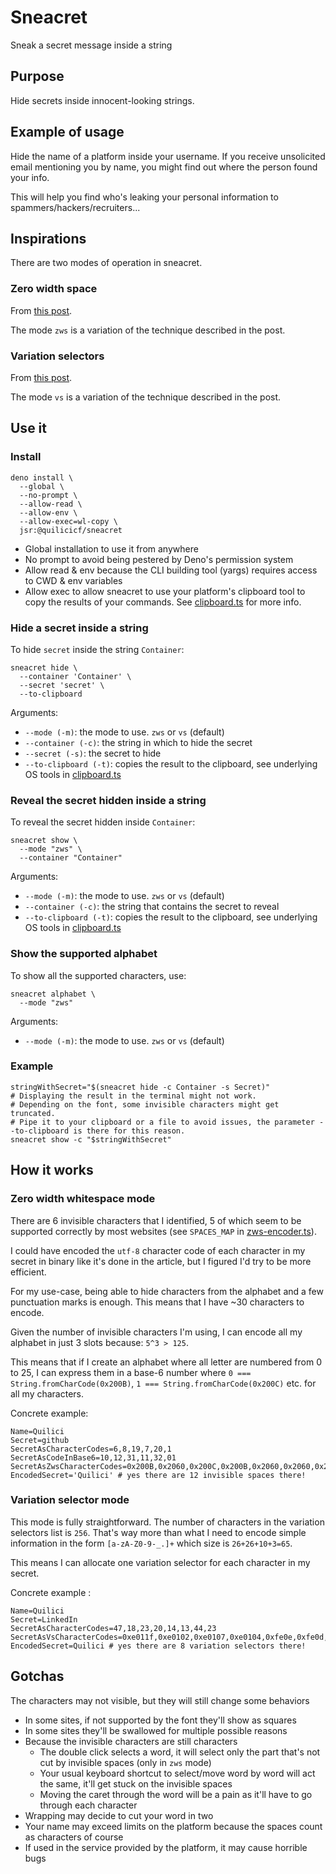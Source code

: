 <!-- Formatted by https://github.com/quilicicf/markdown-formatter -->

# Sneacret

Sneak a secret message inside a string

## Purpose

Hide secrets inside innocent-looking strings.

## Example of usage

Hide the name of a platform inside your username. If you receive unsolicited email mentioning you by name, you might find out where the person found your info.

This will help you find who's leaking your personal information to spammers/hackers/recruiters...

## Inspirations

There are two modes of operation in sneacret.

### Zero width space

From [this post](https://medium.com/@umpox/be-careful-what-you-copy-invisibly-inserting-usernames-into-text-with-zero-width-characters-18b4e6f17b66).

The mode `zws` is a variation of the technique described in the post.

### Variation selectors

From [this post](https://paulbutler.org/2025/smuggling-arbitrary-data-through-an-emoji/).

The mode `vs` is a variation of the technique described in the post.

## Use it

### Install

```shell
deno install \
  --global \
  --no-prompt \
  --allow-read \
  --allow-env \
  --allow-exec=wl-copy \
  jsr:@quilicicf/sneacret
```

* Global installation to use it from anywhere
* No prompt to avoid being pestered by Deno's permission system
* Allow read & env because the CLI building tool (yargs) requires access to CWD & env variables
* Allow exec to allow sneacret to use your platform's clipboard tool to copy the results of your commands. See [clipboard.ts](./src/third-party/clipboard.ts) for more info.

### Hide a secret inside a string

To hide `secret` inside the string `Container`:

```shell
sneacret hide \
  --container 'Container' \
  --secret 'secret' \
  --to-clipboard
```

Arguments:

* `--mode (-m)`: the mode to use. `zws` or `vs` (default)
* `--container (-c)`: the string in which to hide the secret
* `--secret (-s)`: the secret to hide
* `--to-clipboard (-t)`: copies the result to the clipboard, see underlying OS tools in [clipboard.ts](./src/third-party/clipboard.ts)

### Reveal the secret hidden inside a string

To reveal the secret hidden inside `C‍᠎᠎⁠᠎‌‌﻿᠎⁠‍​ontainer`:

```shell
sneacret show \
  --mode "zws" \
  --container "C‍᠎᠎⁠᠎‌‌﻿᠎⁠‍​ontainer"
```

Arguments:

* `--mode (-m)`: the mode to use. `zws` or `vs` (default)
* `--container (-c)`: the string that contains the secret to reveal
* `--to-clipboard (-t)`: copies the result to the clipboard, see underlying OS tools in [clipboard.ts](./src/third-party/clipboard.ts)

### Show the supported alphabet

To show all the supported characters, use:

```shell
sneacret alphabet \
  --mode "zws"
```

Arguments:

* `--mode (-m)`: the mode to use. `zws` or `vs` (default)

### Example

```shell
stringWithSecret="$(sneacret hide -c Container -s Secret)"
# Displaying the result in the terminal might not work.
# Depending on the font, some invisible characters might get truncated.
# Pipe it to your clipboard or a file to avoid issues, the parameter --to-clipboard is there for this reason.
sneacret show -c "$stringWithSecret"
```

## How it works

### Zero width whitespace mode

There are 6 invisible characters that I identified, 5 of which seem to be supported correctly by most websites (see `SPACES_MAP` in [zws-encoder.ts](./src/domain/zws-encoder.ts)).

I could have encoded the `utf-8` character code of each character in my secret in binary like it's done in the article, but I figured I'd try to be more efficient.

For my use-case, being able to hide characters from the alphabet and a few punctuation marks is enough. This means that I have \~30 characters to encode.

Given the number of invisible characters I'm using, I can encode all my alphabet in just 3 slots because: `5^3 > 125`.

This means that if I create an alphabet where all letter are numbered from 0 to 25, I can express them in a base-6 number where `0 === String.fromCharCode(0x200B)`, `1 === String.fromCharCode(0x200C)` etc. for all my characters.

Concrete example:

```properties
Name=Quilici
Secret=github
SecretAsCharacterCodes=6,8,19,7,20,1
SecretAsCodeInBase6=10,12,31,11,32,01
SecretAsZwsCharacterCodes=0x200B,0x2060,0x200C,0x200B,0x2060,0x2060,0x200C,0x200B,0xFEFF,0x200B,0x2060,0x200D,0x200C,0x200C,0x200B,0x200B,0x200D,0x200C
EncodedSecret='Q᠎​᠎‌‍᠎᠎᠎‍‌​᠎uilici' # yes there are 12 invisible spaces there!
```

### Variation selector mode

This mode is fully straightforward. The number of characters in the variation selectors list is `256`. That's way more than what I need to encode simple information in the form `[a-zA-Z0-9-_.]+` which size is `26+26+10+3=65`.

This means I can allocate one variation selector for each character in my secret.

Concrete example :

```properties
Name=Quilici
Secret=LinkedIn
SecretAsCharacterCodes=47,18,23,20,14,13,44,23
SecretAsVsCharacterCodes=0xe011f,0xe0102,0xe0107,0xe0104,0xfe0e,0xfe0d,0xe011c,0xe0107
EncodedSecret=Q󠄟󠄂󠄇󠄄︎︍󠄜󠄇uilici # yes there are 8 variation selectors there!
```

## Gotchas

The characters may not visible, but they will still change some behaviors

* In some sites, if not supported by the font they'll show as squares
* In some sites they'll be swallowed for multiple possible reasons
* Because the invisible characters are still characters
  * The double click selects a word, it will select only the part that's not cut by invisible spaces (only in `zws` mode)
  * Your usual keyboard shortcut to select/move word by word will act the same, it'll get stuck on the invisible spaces
  * Moving the caret through the word will be a pain as it'll have to go through each character
* Wrapping may decide to cut your word in two
* Your name may exceed limits on the platform because the spaces count as characters of course
* If used in the service provided by the platform, it may cause horrible bugs
